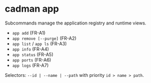 # cadman app

Subcommands manage the application registry and runtime views.

- `app add` (FR-A1)
- `app remove [--purge]` (FR-A2)
- `app list` / `app ls` (FR-A3)
- `app info` (FR-A4)
- `app status` (FR-A5)
- `app ports` (FR-A6)
- `app logs` (FR-A7)

Selectors: `--id | --name | --path` with priority `id > name > path`.
